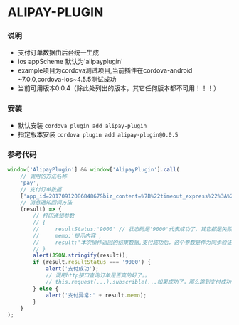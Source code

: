 # ALIPAY-PLUGIN

### 说明
* 支付订单数据由后台统一生成
* ios appScheme 默认为'alipayplugin'
* example项目为cordova测试项目,当前插件在cordova-android ~7.0.0,cordova-ios~4.5.5测试成功
* 当前可用版本0.0.4（除此处列出的版本，其它任何版本都不可用！！！）

### 安装
* 默认安装 `cordova plugin add alipay-plugin`
* 指定版本安装 `cordova plugin add alipay-plugin@0.0.5`


### 参考代码
```js
window['AlipayPlugin'] && window['AlipayPlugin'].call(
    // 调用的方法名称
    'pay',
    // 支付订单数据
    ['app_id=2017091208684867&biz_content=%7B%22timeout_express%22%3A%2230m%22%2C%22product_code%22%3A%22QUICK_MSECURITY_PAY%22%2C%22total_amount%22%3A%220.01%22%2C%22subject%22%3A%22%E6%B5%8B%E8%AF%95%E9%85%8D%E7%BD%AE%22%2C%22body%22%3A%22%E6%B5%8B%E8%AF%95%E9%85%8D%E7%BD%AE%E5%86%85%E5%AE%B9%E6%98%AF%E5%90%A6%E6%AD%A3%E7%A1%AE%22%2C%22out_trade_no%22%3A%22ceshi1555060686%22%7D&charset=utf-8&method=alipay.trade.app.pay&notify_url=https%3A%2F%2Fcloud.anasit.cn%2Fnotify%2Furl1&sign_type=RSA2&timestamp=2019-04-12+17%3A18%3A07&version=1.0&sign=l%2FVTrEKiO0ynSXXghrOznQehST8C2s7PVgYyNWhwXX%2Fr%2Fb5%2F1bUEjw%2FqAnDGyUCddfWN3KWfB%2FtfvhtEoKaMqIj8PIYkfEO%2BAQd61g%2B%2FBFScDH2boN9SbGU1MZpV0PqEYVwywG0JDatosoEYo8fF1o8kVOW%2FelVy%2BSOr3CCAS1DyZ%2Bc2MI33JCI8nLMRPkC7CUEDJGBCJHYaXvOrLtEaHJsrgNqVVFp66lcpINlwg4UB8veDK5%2BV%2BSBK3g9SBMi%2FkDLqXSWLhVoUSFdTVR1ZeLSeGLYVnYZFE2fYL86D1qm2HSJtTZnfpxRwvB0SJDeQuxdLeF%2B7SocTZVO2Q3QSzw%3D%3D'],
    // 消息通知回调方法
    (result) => {
        // 打印通知参数
        // {
        //     resultStatus:'9000' // 状态码是'9000'代表成功了，其它都是失败
        //     memo:'提示内容',    
        //     result:'本次操作返回的结果数据,支付成功后，这个参数是作为同步验证的参数（类似同步回调参数）'  
        // }
        alert(JSON.stringify(result));
        if (result.resultStatus === '9000') {
            alert('支付成功');
            // 调用http接口查询订单是否真的好了。。
            // this.request(...).subscrible(...如果成功了，那么跳到支付成功页面，否则跳到支付遇到问题页面)
        } else {
            alert('支付异常:' + result.memo);
        }
    }
);
```
